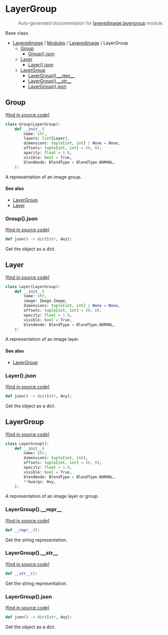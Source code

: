 # LayerGroup

> Auto-generated documentation for [layeredimage.layergroup](../../../layeredimage/layergroup.py) module.

Base class.

- [Layeredimage](../README.md#layeredimage-index) / [Modules](../MODULES.md#layeredimage-modules) / [Layeredimage](index.md#layeredimage) / LayerGroup
    - [Group](#group)
        - [Group().json](#groupjson)
    - [Layer](#layer)
        - [Layer().json](#layerjson)
    - [LayerGroup](#layergroup)
        - [LayerGroup().\_\_repr\_\_](#layergroup__repr__)
        - [LayerGroup().\_\_str\_\_](#layergroup__str__)
        - [LayerGroup().json](#layergroupjson)

## Group

[[find in source code]](../../../layeredimage/layergroup.py#L129)

```python
class Group(LayerGroup):
    def __init__(
        name: str,
        layers: list[Layer],
        dimensions: tuple[int, int] | None = None,
        offsets: tuple[int, int] = (0, 0),
        opacity: float = 1.0,
        visible: bool = True,
        blendmode: BlendType = BlendType.NORMAL,
    ):
```

A representation of an image group.

#### See also

- [LayerGroup](#layergroup)
- [Layer](#layer)

### Group().json

[[find in source code]](../../../layeredimage/layergroup.py#L175)

```python
def json() -> dict[str, Any]:
```

Get the object as a dict.

## Layer

[[find in source code]](../../../layeredimage/layergroup.py#L79)

```python
class Layer(LayerGroup):
    def __init__(
        name: str,
        image: Image.Image,
        dimensions: tuple[int, int] | None = None,
        offsets: tuple[int, int] = (0, 0),
        opacity: float = 1.0,
        visible: bool = True,
        blendmode: BlendType = BlendType.NORMAL,
    ):
```

A representation of an image layer.

#### See also

- [LayerGroup](#layergroup)

### Layer().json

[[find in source code]](../../../layeredimage/layergroup.py#L116)

```python
def json() -> dict[str, Any]:
```

Get the object as a dict.

## LayerGroup

[[find in source code]](../../../layeredimage/layergroup.py#L14)

```python
class LayerGroup():
    def __init__(
        name: str,
        dimensions: tuple[int, int],
        offsets: tuple[int, int] = (0, 0),
        opacity: float = 1.0,
        visible: bool = True,
        blendmode: BlendType = BlendType.NORMAL,
        **kwargs: Any,
    ):
```

A representation of an image layer or group.

### LayerGroup().\_\_repr\_\_

[[find in source code]](../../../layeredimage/layergroup.py#L50)

```python
def __repr__():
```

Get the string representation.

### LayerGroup().\_\_str\_\_

[[find in source code]](../../../layeredimage/layergroup.py#L54)

```python
def __str__():
```

Get the string representation.

### LayerGroup().json

[[find in source code]](../../../layeredimage/layergroup.py#L67)

```python
def json() -> dict[str, Any]:
```

Get the object as a dict.
